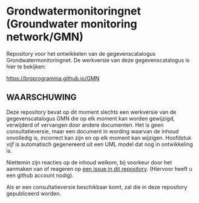 # Grondwatermonitoringnet (Groundwater monitoring network/GMN)

Repository voor het ontwikkelen van de gegevenscatalogus Grondwatermonitoringnet. De werkversie van deze gegevenscatalogus is hier te bekijken: 

https://broprogramma.github.io/GMN

## WAARSCHUWING 
Deze repository bevat op dit moment slechts een werkversie van de gegevenscatalogus GMN die op elk moment kan worden gewijzigd, verwijderd of vervangen door andere documenten. Het is geen consultatieversie, maar een document in wording waarvan de inhoud onvolledig is, incorrect kan zijn en op elk moment kan wijzigen. Hoofdstuk vijf is automatisch gegenereerd uit een UML model dat nog in ontwikkeling is.

Niettemin zijn reacties op de inhoud welkom, bij voorkeur door het aanmaken van of reageren op [een issue in dit repository][1]. (Hiervoor heeft u een github account nodig). 

Als er een consultatieversie beschikbaar komt, zal die in deze repository gepubliceerd worden.

[1]: https://github.com/BROprogramma/GMN/issues
